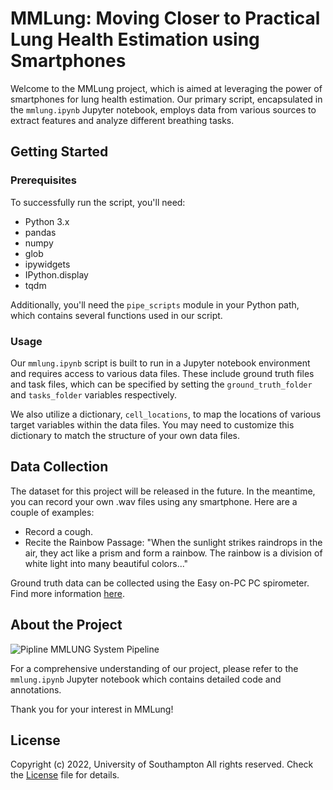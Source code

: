 # MMLung: Moving Closer to Practical Lung Health Estimation using Smartphones

Welcome to the MMLung project, which is aimed at leveraging the power of smartphones for lung health estimation. Our primary script, encapsulated in the `mmlung.ipynb` Jupyter notebook, employs data from various sources to extract features and analyze different breathing tasks.

## Getting Started

### Prerequisites

To successfully run the script, you'll need:

- Python 3.x
- pandas
- numpy
- glob
- ipywidgets
- IPython.display
- tqdm

Additionally, you'll need the `pipe_scripts` module in your Python path, which contains several functions used in our script.

### Usage

Our `mmlung.ipynb` script is built to run in a Jupyter notebook environment and requires access to various data files. These include ground truth files and task files, which can be specified by setting the `ground_truth_folder` and `tasks_folder` variables respectively.

We also utilize a dictionary, `cell_locations`, to map the locations of various target variables within the data files. You may need to customize this dictionary to match the structure of your own data files.

## Data Collection

The dataset for this project will be released in the future. In the meantime, you can record your own .wav files using any smartphone. Here are a couple of examples:

- Record a cough.
- Recite the Rainbow Passage: "When the sunlight strikes raindrops in the air, they act like a prism and form a rainbow. The rainbow is a division of white light into many beautiful colors..."

Ground truth data can be collected using the Easy on-PC PC spirometer. Find more information [here](https://nddmed.com/products/spirometers/easy-on-pc).

## About the Project

![Pipline](https://github.com/MohammedMosuily/mmlung/assets/72745657/ea3e5b62-94fe-4c5b-aded-41d61a4918a4)
MMLUNG System Pipeline 

For a comprehensive understanding of our project, please refer to the `mmlung.ipynb` Jupyter notebook which contains detailed code and annotations.

Thank you for your interest in MMLung! 

## License
Copyright (c) 2022, University of Southampton All rights reserved.
Check the [License](License) file for details.
